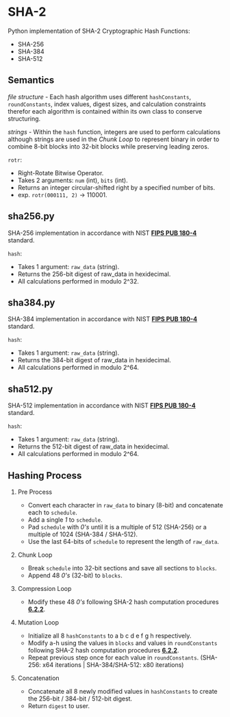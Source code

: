 # SHA-2  

Python implementation of SHA-2 Cryptographic Hash Functions: 
* SHA-256
* SHA-384
* SHA-512

## Semantics

*file structure* - Each hash algorithm uses different `hashConstants`, `roundConstants`, index values, digest sizes, and calculation constraints therefor each algorithm is contained within its own class to conserve structuring. 

*strings* - Within the `hash` function, integers are used to perform calculations although strings are used in the *Chunk Loop* to represent binary in order to combine 8-bit blocks into 32-bit blocks while preserving leading zeros.

`rotr`: 
* Right-Rotate Bitwise Operator.
* Takes 2 arguments: `num` (int), `bits` (int).
* Returns an integer circular-shifted right by a specified number of bits.
* exp. `rotr(000111, 2)` -> 110001.

## sha256.py

SHA-256 implementation in accordance with NIST **[FIPS PUB 180-4](https://nvlpubs.nist.gov/nistpubs/FIPS/NIST.FIPS.180-4.pdf)** standard.

`hash`: 
* Takes 1 argument: `raw_data` (string).
* Returns the 256-bit digest of raw_data in hexidecimal.
* All calculations performed in modulo 2^32.

## sha384.py

SHA-384 implementation in accordance with NIST **[FIPS PUB 180-4](https://nvlpubs.nist.gov/nistpubs/FIPS/NIST.FIPS.180-4.pdf)** standard.

`hash`: 
* Takes 1 argument: `raw_data` (string).
* Returns the 384-bit digest of raw_data in hexidecimal.
* All calculations performed in modulo 2^64.


## sha512.py

SHA-512 implementation in accordance with NIST **[FIPS PUB 180-4](https://nvlpubs.nist.gov/nistpubs/FIPS/NIST.FIPS.180-4.pdf)** standard.

`hash`: 
* Takes 1 argument: `raw_data` (string).
* Returns the 512-bit digest of raw_data in hexidecimal.
* All calculations performed in modulo 2^64.


## Hashing Process

1. Pre Process
    * Convert each character in `raw_data` to binary (8-bit) and concatenate each to `schedule`.
    * Add a single *1* to `schedule`.
    * Pad `schedule` with *0's* until it is a multiple of 512 (SHA-256) or a multiple of 1024 (SHA-384 / SHA-512).
    * Use the last 64-bits of `schedule` to represent the length of `raw_data`.

2. Chunk Loop
    * Break `schedule` into 32-bit sections and save all sections to `blocks`.
    * Append 48 *0's* (32-bit) to `blocks`.

3. Compression Loop
    * Modify these 48 *0's* following SHA-2 hash computation procedures **[6.2.2](https://nvlpubs.nist.gov/nistpubs/FIPS/NIST.FIPS.180-4.pdf)**.

4. Mutation Loop
    * Initialize all 8 `hashConstants` to a b c d e f g h respectively.
    * Modify a-h using the values in `blocks` and values in `roundConstants` following SHA-2 hash computation procedures **[6.2.2](https://nvlpubs.nist.gov/nistpubs/FIPS/NIST.FIPS.180-4.pdf)**.
    * Repeat previous step once for each value in `roundConstants`. (SHA-256: x64 iterations | SHA-384/SHA-512: x80 iterations) 

6. Concatenation
    * Concatenate all 8 newly modified values in `hashConstants` to create the 256-bit / 384-bit / 512-bit digest.
    * Return `digest` to user.
